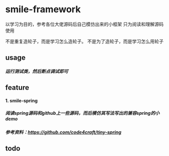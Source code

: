 # smile-framework
以学习为目的，参考各位大佬源码后自己模仿出来的小框架
只为阅读和理解源码使用

不是重复造轮子，而是学习怎么造轮子。
不是为了造轮子，而是学习怎么用轮子

## usage
##### 运行测试类，然后断点调试即可

## feature
#### 1. smile-spring
##### 阅读spring源码和github上一些源码，而后模仿其写法写出的兼容spring的小demo
##### 参考资料：https://github.com/code4craft/tiny-spring

## todo
##### 
